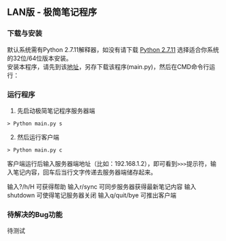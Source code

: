 ## LAN版 - 极简笔记程序

### 下载与安装

默认系统需有Python 2.7.11解释器，如没有请下载 [Python 2.7.11](https://www.python.org/downloads/release/python-2711/) 选择适合你系统的32位/64位版本安装。  
安装本程序，请先到该[地址](https://github.com/penguinjing/OMOOC2py/tree/master/_src/om2py3w/3wex0)，另存下载该程序(main.py)，然后在CMD命令行运行：  


### 运行程序

1. 先启动极简笔记程序服务器端
```
> Python main.py s
```

2. 然后运行客户端
```
> Python main.py c
```
客户端运行后输入服务器端地址（比如：192.168.1.2），即可看到`>>>`提示符，输入笔记内容，回车后当行文字传递去服务器端储存起来。

输入?/h/H 可获得帮助
输入r/sync 可同步服务器获得最新笔记内容
输入shutdown 可使得笔记服务器关闭
输入q/quit/bye 可推出客户端

### 待解决的Bug功能
待测试